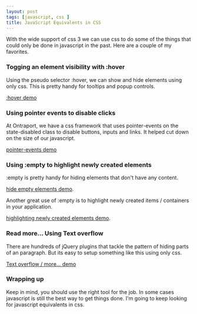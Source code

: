 ```yaml
---
layout: post
tags: [javascript, css ]
title: JavaScript Equivalents in CSS
---
```


With the wide support of css 3 we can use css to do some of the things that could only be done in javascript in the past. Here are a couple of my favorites.  


### Togging an element visibility with :hover

Using the pseudo selector :hover, we can show and hide elements using only css. This is pretty handy for tooltips and popup controls. 

[:hover demo](/demos/2013-06-26-javascript-equivalents-in-css/hover.html)

### Using pointer events to disable clicks

At Ontraport, we have a css framework that uses pointer-events on the state-disabled class to disable buttons, inputs and links. It helped cut down on the size of our javascript.

[pointer-events demo](/demos/2013-06-26-javascript-equivalents-in-css/pointer-events.html)


### Using :empty to highlight newly created elements

:empty is pretty handy for hiding elements that don't have any content.

[hide empty elements demo](/demos/2013-06-26-javascript-equivalents-in-css/empty.html). 

Another great use of :empty is to highlight newly created items / containers in your application.

[highlighting newly created elements demo](/demos/2013-06-26-javascript-equivalents-in-css/empty-app.html).


### Read more... Using Text overflow

There are hundreds of jQuery plugins that tackle the pattern of hiding parts of an paragraph. But its easy to setup something like this using only css. 

[Text overflow / more... demo](/demos/2013-06-26-javascript-equivalents-in-css/text-overflow.html)


### Wrapping up

Keep in mind, you should use the right tool for the job. In some cases javascript is still the best way to get things done. I'm going to keep looking for javascript equivalents in css.
